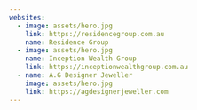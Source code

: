 ```yaml
---
websites:
  - image: assets/hero.jpg
    link: https://residencegroup.com.au
    name: Residence Group
  - image: assets/hero.jpg
    name: Inception Wealth Group
    link: https://inceptionwealthgroup.com.au
  - name: A.G Designer Jeweller
    image: assets/hero.jpg
    link: https://agdesignerjeweller.com
---
```

